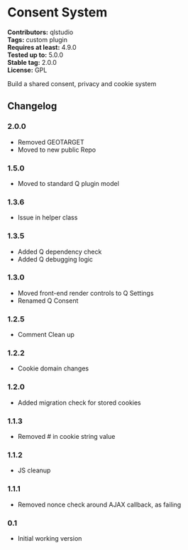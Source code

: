 # Consent System
**Contributors:** qlstudio  
**Tags:** custom plugin  
**Requires at least:** 4.9.0  
**Tested up to:** 5.0.0  
**Stable tag:** 2.0.0  
**License:** GPL  

Build a shared consent, privacy and cookie system

## Changelog 

### 2.0.0

* Removed GEOTARGET
* Moved to new public Repo 

### 1.5.0

* Moved to standard Q plugin model 

### 1.3.6

* Issue in helper class

### 1.3.5

* Added Q dependency check
* Added Q debugging logic

### 1.3.0

* Moved front-end render controls to Q Settings
* Renamed Q Consent

### 1.2.5

* Comment Clean up

### 1.2.2

* Cookie domain changes

### 1.2.0

* Added migration check for stored cookies

### 1.1.3 

* Removed # in cookie string value

### 1.1.2 

* JS cleanup

### 1.1.1 

* Removed nonce check around AJAX callback, as failing

### 0.1 

* Initial working version
